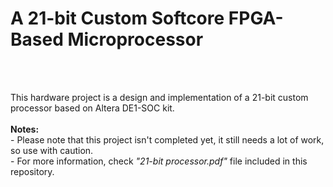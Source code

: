 <b><h1>A 21-bit Custom Softcore FPGA-Based Microprocessor</h1></b><br><br>

This hardware project is a design and implementation of a 21-bit custom processor based on Altera DE1-SOC kit.
<br><br><b>Notes:</b><br>- Please note that this project isn't completed yet, it still needs a lot of work, so use with caution.
<br>- For more information, check <i>"21-bit processor.pdf"</i> file included in this repository.


